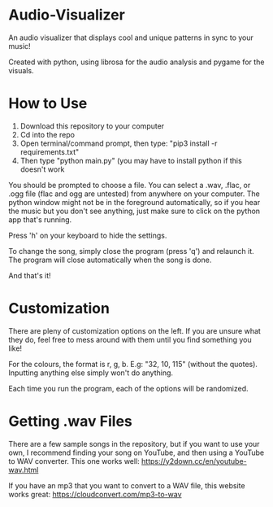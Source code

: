 # Audio-Visualizer
An audio visualizer that displays cool and unique patterns in sync to your music!

Created with python, using librosa for the audio analysis and pygame for the visuals.

# How to Use
1. Download this repository to your computer
2. Cd into the repo
3. Open terminal/command prompt, then type: "pip3 install -r requirements.txt"
4. Then type "python main.py" (you may have to install python if this doesn't work

You should be prompted to choose a file. You can select a .wav, .flac, or .ogg file (flac and ogg are untested) from anywhere on your computer.
The python window might not be in the foreground automatically, so if you hear the music but you don't see anything, just make sure to click on the python app that's running.

Press 'h' on your keyboard to hide the settings.

To change the song, simply close the program (press 'q') and relaunch it. The program will close automatically when the song is done.

And that's it!

# Customization
There are pleny of customization options on the left. If you are unsure what they do, feel free to mess around with them until you find something you like!

For the colours, the format is r, g, b. E.g: "32, 10, 115" (without the quotes). Inputting anything else simply won't do anything.

Each time you run the program, each of the options will be randomized.

# Getting .wav Files
There are a few sample songs in the repository, but if you want to use your own, I recommend finding your song on YouTube, and then using a YouTube to WAV converter. This one works well: https://y2down.cc/en/youtube-wav.html

If you have an mp3 that you want to convert to a WAV file, this website works great: https://cloudconvert.com/mp3-to-wav
